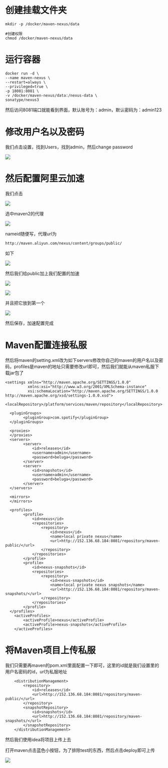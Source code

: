 # 创建挂载文件夹

```
mkdir -p /docker/maven-nexus/data

#创建权限
chmod /docker/maven-nexus/data
```

# 运行容器

```
docker run -d \
--name maven-nexus \
--restart=always \
--privileged=true \
-p 18081:8081 \
-v /docker/maven-nexus/data:/nexus-data \
sonatype/nexus3
```
然后访问8081端口就能看到界面，默认账号为：admin，默认密码为：admin123

# 修改用户名以及密码

我们点击设置，找到Users，找到admin，然后change password



![](img\修改admin密码.png)

# 然后配置阿里云加速

我们点击

![](img\阿里云加速.png)



选中maven2的代理

![](img\maven-porxy.png)

nameid随便写，代理url为

```
http://maven.aliyun.com/nexus/content/groups/public/
```

如下

![](img\aliyun-porxy.png)

然后我们给public加上我们配置的加速

![](img\配置加速.png)

![](img\加速.png)

并且把它放到第一个

![](img\diyi.png)

然后保存，加速配置完成

# Maven配置连接私服

然后将maven的setting.xml改为如下servers修改你自己的maven的用户名以及密码，profiles是maven的地址只需要修改url即可，然后我们就能从maven私服下载jar包了

```
<settings xmlns="http://maven.apache.org/SETTINGS/1.0.0"
          xmlns:xsi="http://www.w3.org/2001/XMLSchema-instance"
          xsi:schemaLocation="http://maven.apache.org/SETTINGS/1.0.0 http://maven.apache.org/xsd/settings-1.0.0.xsd">
  <localRepository>/platform/services/maven/repository</localRepository>

  <pluginGroups>
        <pluginGroup>com.spotify</pluginGroup>
  </pluginGroups>

  <proxies>
  </proxies>
  <servers>
        <server>
            <id>releases</id>
            <username>admin</username>
            <password>beluga</password>
        </server>
        <server>
            <id>snapshots</id>
            <username>admin</username>
            <password>beluga</password>
        </server>
  </servers>
   
  <mirrors>
  </mirrors>

  <profiles>
        <profile>
            <id>nexus</id>
            <repositories>
                <repository>
                    <id>nexus</id>
                    <name>local private nexus</name>
					<url>http://152.136.68.184:8081/repository/maven-public/</url>  
                </repository>
            </repositories>
        </profile>
        <profile>
            <id>nexus-snapshots</id>
            <repositories>
                <repository>
                    <id>nexus-snapshots</id>
                    <name>local private nexus snapshots</name>
                    <url>http://152.136.68.184:8081/repository/maven-snapshots/</url>  
                </repository>
            </repositories>
        </profile>
  </profiles>
    <activeProfiles>
        <activeProfile>nexus</activeProfile>
        <activeProfile>nexus-snapshots</activeProfile>
    </activeProfiles>

```

# 将Maven项目上传私服

我们只需要再maven的pom.xml里面配置一下即可，这里的id就是我们设置里的用户名密码的id，url为私服地址

```
    <distributionManagement>
        <repository>
            <id>releases</id>
            <url>http://152.136.68.184:8081/repository/maven-public/</url>
        </repository>
        <snapshotRepository>
            <id>snapshots</id>
            <url>http://152.136.68.184:8081/repository/maven-snapshots/</url>
        </snapshotRepository>
    </distributionManagement>
```

然后我们使用idea将项目上传上去

打开maven点击蓝色小按钮，为了排除test的东西，然后点击deploy即可上传

![](img\depoly.png)

